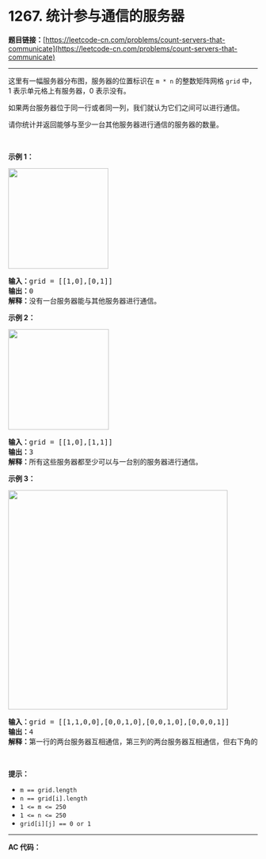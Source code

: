 # 1267. 统计参与通信的服务器

**题目链接：**[https://leetcode-cn.com/problems/count-servers-that-communicate](https://leetcode-cn.com/problems/count-servers-that-communicate)

---

<div class="content__1Y2H">
 <div class="notranslate">
  <p>这里有一幅服务器分布图，服务器的位置标识在&nbsp;<code>m * n</code>&nbsp;的整数矩阵网格&nbsp;<code>grid</code>&nbsp;中，1 表示单元格上有服务器，0 表示没有。</p> 
  <p>如果两台服务器位于同一行或者同一列，我们就认为它们之间可以进行通信。</p> 
  <p>请你统计并返回能够与至少一台其他服务器进行通信的服务器的数量。</p> 
  <p>&nbsp;</p> 
  <p><strong>示例 1：</strong></p> 
  <p><img style="height: 203px; width: 202px;" src="../aliyun-lc-upload/uploads/2019/11/24/untitled-diagram-6.jpg" alt=""></p> 
  <pre class="language-text"><strong>输入：</strong>grid = [[1,0],[0,1]]
<strong>输出：</strong>0
<strong>解释：</strong>没有一台服务器能与其他服务器进行通信。</pre> 
  <p><strong>示例 2：</strong></p> 
  <p><strong><img style="height: 203px; width: 203px;" src="../aliyun-lc-upload/uploads/2019/11/24/untitled-diagram-4-1.jpg" alt=""></strong></p> 
  <pre class="language-text"><strong>输入：</strong>grid = [[1,0],[1,1]]
<strong>输出：</strong>3
<strong>解释：</strong>所有这些服务器都至少可以与一台别的服务器进行通信。
</pre> 
  <p><strong>示例 3：</strong></p> 
  <p><img style="height: 443px; width: 443px;" src="../aliyun-lc-upload/uploads/2019/11/24/untitled-diagram-1-3.jpg" alt=""></p> 
  <pre class="language-text"><strong>输入：</strong>grid = [[1,1,0,0],[0,0,1,0],[0,0,1,0],[0,0,0,1]]
<strong>输出：</strong>4
<strong>解释：</strong>第一行的两台服务器互相通信，第三列的两台服务器互相通信，但右下角的服务器无法与其他服务器通信。
</pre> 
  <p>&nbsp;</p> 
  <p><strong>提示：</strong></p> 
  <ul> 
   <li><code>m == grid.length</code></li> 
   <li><code>n == grid[i].length</code></li> 
   <li><code>1 &lt;= m &lt;= 250</code></li> 
   <li><code>1 &lt;= n &lt;= 250</code></li> 
   <li><code>grid[i][j] == 0 or 1</code></li> 
  </ul> 
 </div>
</div>

---

**AC 代码：**

```java

```